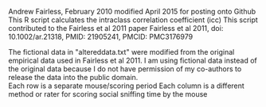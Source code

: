 Andrew Fairless, February 2010
modified April 2015 for posting onto Github
This R script calculates the intraclass correlation coefficient (icc)
This script contributed to the Fairless et al 2011 paper
Fairless et al 2011, doi: 10.1002/ar.21318, PMID: 21905241, PMCID: PMC3176979

The fictional data in "altereddata.txt" were modified from the original 
empirical data used in Fairless et al 2011.
I am using fictional data instead of the original data because I do not have 
permission of my co-authors to release the data into the public domain.  
Each row is a separate mouse/scoring period
Each column is a different method or rater for scoring social sniffing time by the mouse

